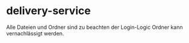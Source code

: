 # delivery-service
Alle Dateien und Ordner sind zu beachten der Login-Logic Ordner kann vernachlässigt werden. 
